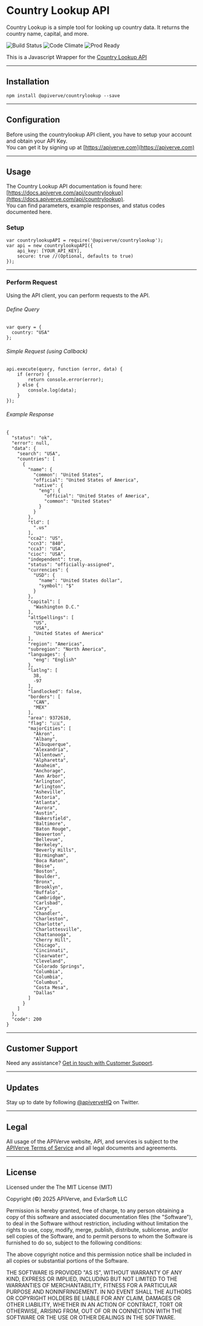 Country Lookup API
============

Country Lookup is a simple tool for looking up country data. It returns the country name, capital, and more.

![Build Status](https://img.shields.io/badge/build-passing-green)
![Code Climate](https://img.shields.io/badge/maintainability-B-purple)
![Prod Ready](https://img.shields.io/badge/production-ready-blue)

This is a Javascript Wrapper for the [Country Lookup API](https://apiverve.com/marketplace/api/countrylookup)

---

## Installation
	npm install @apiverve/countrylookup --save

---

## Configuration

Before using the countrylookup API client, you have to setup your account and obtain your API Key.  
You can get it by signing up at [https://apiverve.com](https://apiverve.com)

---

## Usage

The Country Lookup API documentation is found here: [https://docs.apiverve.com/api/countrylookup](https://docs.apiverve.com/api/countrylookup).  
You can find parameters, example responses, and status codes documented here.

### Setup

```
var countrylookupAPI = require('@apiverve/countrylookup');
var api = new countrylookupAPI({
    api_key: [YOUR_API_KEY],
    secure: true //(Optional, defaults to true)
});
```

---


### Perform Request
Using the API client, you can perform requests to the API.

###### Define Query

```
var query = {
  country: "USA"
};
```

###### Simple Request (using Callback)

```
api.execute(query, function (error, data) {
    if (error) {
        return console.error(error);
    } else {
        console.log(data);
    }
});
```

###### Example Response

```
{
  "status": "ok",
  "error": null,
  "data": {
    "search": "USA",
    "countries": [
      {
        "name": {
          "common": "United States",
          "official": "United States of America",
          "native": {
            "eng": {
              "official": "United States of America",
              "common": "United States"
            }
          }
        },
        "tld": [
          ".us"
        ],
        "cca2": "US",
        "ccn3": "840",
        "cca3": "USA",
        "cioc": "USA",
        "independent": true,
        "status": "officially-assigned",
        "currencies": {
          "USD": {
            "name": "United States dollar",
            "symbol": "$"
          }
        },
        "capital": [
          "Washington D.C."
        ],
        "altSpellings": [
          "US",
          "USA",
          "United States of America"
        ],
        "region": "Americas",
        "subregion": "North America",
        "languages": {
          "eng": "English"
        },
        "latlng": [
          38,
          -97
        ],
        "landlocked": false,
        "borders": [
          "CAN",
          "MEX"
        ],
        "area": 9372610,
        "flag": "🇺🇸",
        "majorCities": [
          "Akron",
          "Albany",
          "Albuquerque",
          "Alexandria",
          "Allentown",
          "Alpharetta",
          "Anaheim",
          "Anchorage",
          "Ann Arbor",
          "Arlington",
          "Arlington",
          "Asheville",
          "Astoria",
          "Atlanta",
          "Aurora",
          "Austin",
          "Bakersfield",
          "Baltimore",
          "Baton Rouge",
          "Beaverton",
          "Bellevue",
          "Berkeley",
          "Beverly Hills",
          "Birmingham",
          "Boca Raton",
          "Boise",
          "Boston",
          "Boulder",
          "Bronx",
          "Brooklyn",
          "Buffalo",
          "Cambridge",
          "Carlsbad",
          "Cary",
          "Chandler",
          "Charleston",
          "Charlotte",
          "Charlottesville",
          "Chattanooga",
          "Cherry Hill",
          "Chicago",
          "Cincinnati",
          "Clearwater",
          "Cleveland",
          "Colorado Springs",
          "Columbia",
          "Columbia",
          "Columbus",
          "Costa Mesa",
          "Dallas"
        ]
      }
    ]
  },
  "code": 200
}
```

---

## Customer Support

Need any assistance? [Get in touch with Customer Support](https://apiverve.com/contact).

---

## Updates
Stay up to date by following [@apiverveHQ](https://twitter.com/apiverveHQ) on Twitter.

---

## Legal

All usage of the APIVerve website, API, and services is subject to the [APIVerve Terms of Service](https://apiverve.com/terms) and all legal documents and agreements.

---

## License
Licensed under the The MIT License (MIT)

Copyright (&copy;) 2025 APIVerve, and EvlarSoft LLC

Permission is hereby granted, free of charge, to any person obtaining a copy of this software and associated documentation files (the "Software"), to deal in the Software without restriction, including without limitation the rights to use, copy, modify, merge, publish, distribute, sublicense, and/or sell copies of the Software, and to permit persons to whom the Software is furnished to do so, subject to the following conditions:

The above copyright notice and this permission notice shall be included in all copies or substantial portions of the Software.

THE SOFTWARE IS PROVIDED "AS IS", WITHOUT WARRANTY OF ANY KIND, EXPRESS OR IMPLIED, INCLUDING BUT NOT LIMITED TO THE WARRANTIES OF MERCHANTABILITY, FITNESS FOR A PARTICULAR PURPOSE AND NONINFRINGEMENT. IN NO EVENT SHALL THE AUTHORS OR COPYRIGHT HOLDERS BE LIABLE FOR ANY CLAIM, DAMAGES OR OTHER LIABILITY, WHETHER IN AN ACTION OF CONTRACT, TORT OR OTHERWISE, ARISING FROM, OUT OF OR IN CONNECTION WITH THE SOFTWARE OR THE USE OR OTHER DEALINGS IN THE SOFTWARE.